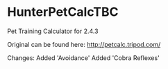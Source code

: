# HunterPetCalcTBC
Pet Training Calculator for 2.4.3

Original can be found here: http://petcalc.tripod.com/

Changes:
Added 'Avoidance'
Added 'Cobra Reflexes'

